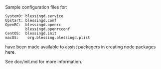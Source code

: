 Sample configuration files for:
```
SystemD: blessingd.service
Upstart: blessingd.conf
OpenRC:  blessingd.openrc
         blessingd.openrcconf
CentOS:  blessingd.init
macOS:    org.blessing.blessingd.plist
```
have been made available to assist packagers in creating node packages here.

See doc/init.md for more information.

